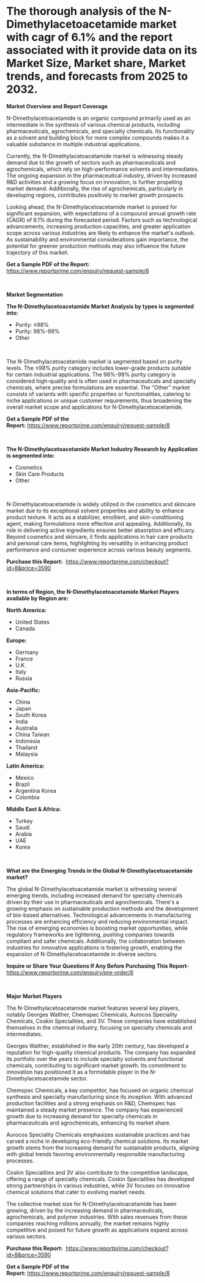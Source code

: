 <p><h1>The thorough analysis of the N-Dimethylacetoacetamide market with cagr of  6.1% and the report associated with it provide data on its Market Size, Market share, Market trends, and forecasts from 2025 to 2032.</h1></p><p><strong>Market Overview and Report Coverage</strong></p>
<p><p>N-Dimethylacetoacetamide is an organic compound primarily used as an intermediate in the synthesis of various chemical products, including pharmaceuticals, agrochemicals, and specialty chemicals. Its functionality as a solvent and building block for more complex compounds makes it a valuable substance in multiple industrial applications.</p><p>Currently, the N-Dimethylacetoacetamide market is witnessing steady demand due to the growth of sectors such as pharmaceuticals and agrochemicals, which rely on high-performance solvents and intermediates. The ongoing expansion in the pharmaceutical industry, driven by increased R&D activities and a growing focus on innovation, is further propelling market demand. Additionally, the rise of agrochemicals, particularly in developing regions, contributes positively to market growth prospects.</p><p>Looking ahead, the N-Dimethylacetoacetamide market is poised for significant expansion, with expectations of a compound annual growth rate (CAGR) of 6.1% during the forecasted period. Factors such as technological advancements, increasing production capacities, and greater application scope across various industries are likely to enhance the market's outlook. As sustainability and environmental considerations gain importance, the potential for greener production methods may also influence the future trajectory of this market.</p></p>
<p><strong>Get a Sample PDF of the Report:</strong> <a href="https://www.reportprime.com/enquiry/request-sample/8?utm_campaign=180&utm_medium=1&utm_source=Github&utm_content=ia&utm_term=14052025&utm_id=n-dimethylacetoacetamide">https://www.reportprime.com/enquiry/request-sample/8</a></p>
<p>&nbsp;</p>
<p><strong>Market Segmentation</strong></p>
<p><strong>The N-Dimethylacetoacetamide Market Analysis by types is segmented into:</strong></p>
<p><ul><li>Purity: ≤98%</li><li>Purity: 98%-99%</li><li>Other</li></ul></p>
<p>&nbsp;</p>
<p><p>The N-Dimethylacetoacetamide market is segmented based on purity levels. The ≤98% purity category includes lower-grade products suitable for certain industrial applications. The 98%-99% purity category is considered high-quality and is often used in pharmaceuticals and specialty chemicals, where precise formulations are essential. The "Other" market consists of variants with specific properties or functionalities, catering to niche applications or unique customer requirements, thus broadening the overall market scope and applications for N-Dimethylacetoacetamide.</p></p>
<p><strong>Get a Sample PDF of the Report:</strong>&nbsp;<a href="https://www.reportprime.com/enquiry/request-sample/8?utm_campaign=180&utm_medium=1&utm_source=Github&utm_content=ia&utm_term=14052025&utm_id=n-dimethylacetoacetamide">https://www.reportprime.com/enquiry/request-sample/8</a></p>
<p>&nbsp;</p>
<p><strong>The N-Dimethylacetoacetamide Market Industry Research by Application is segmented into:</strong></p>
<p><ul><li>Cosmetics</li><li>Skin Care Products</li><li>Other</li></ul></p>
<p>&nbsp;</p>
<p><p>N-Dimethylacetoacetamide is widely utilized in the cosmetics and skincare market due to its exceptional solvent properties and ability to enhance product texture. It acts as a stabilizer, emollient, and skin-conditioning agent, making formulations more effective and appealing. Additionally, its role in delivering active ingredients ensures better absorption and efficacy. Beyond cosmetics and skincare, it finds applications in hair care products and personal care items, highlighting its versatility in enhancing product performance and consumer experience across various beauty segments.</p></p>
<p><strong>Purchase this Report:</strong>&nbsp; <a href="https://www.reportprime.com/checkout?id=8&price=3590&utm_campaign=180&utm_medium=1&utm_source=Github&utm_content=ia&utm_term=14052025&utm_id=n-dimethylacetoacetamide">https://www.reportprime.com/checkout?id=8&price=3590</a></p>
<p>&nbsp;</p>
<p><strong>In terms of Region, the N-Dimethylacetoacetamide Market Players available by Region are:</strong></p>
<p>
    <p> <strong> North America: </strong>
        <ul>
            <li>United States</li>
            <li>Canada</li>
        </ul>
        </p> 
    <p> <strong> Europe: </strong>
        <ul>
            <li>Germany</li>
            <li>France</li>
            <li>U.K.</li>
            <li>Italy</li>
            <li>Russia</li>
        </ul>
        </p> 
    <p> <strong> Asia-Pacific: </strong>
        <ul>
            <li>China</li>
            <li>Japan</li>
            <li>South Korea</li>
            <li>India</li>
            <li>Australia</li>
            <li>China Taiwan</li>
            <li>Indonesia</li>
            <li>Thailand</li>
            <li>Malaysia</li>
        </ul>
        </p> 
    <p> <strong> Latin America: </strong>
        <ul>
            <li>Mexico</li>
            <li>Brazil</li>
            <li>Argentina Korea</li>
            <li>Colombia</li>
        </ul>
        </p> 
    <p> <strong> Middle East & Africa: </strong>
        <ul>
            <li>Turkey</li>
            <li>Saudi</li>
            <li>Arabia</li>
            <li>UAE</li>
            <li>Korea</li>
        </ul>
    </p>
    </p>
<p>&nbsp;</p>
<p><strong>What are the Emerging Trends in the Global N-Dimethylacetoacetamide market?</strong></p>
<p><p>The global N-Dimethylacetoacetamide market is witnessing several emerging trends, including increased demand for specialty chemicals driven by their use in pharmaceuticals and agrochemicals. There's a growing emphasis on sustainable production methods and the development of bio-based alternatives. Technological advancements in manufacturing processes are enhancing efficiency and reducing environmental impact. The rise of emerging economies is boosting market opportunities, while regulatory frameworks are tightening, pushing companies towards compliant and safer chemicals. Additionally, the collaboration between industries for innovative applications is fostering growth, enabling the expansion of N-Dimethylacetoacetamide in diverse sectors.</p></p>
<p><strong>Inquire or Share Your Questions If Any Before Purchasing This Report</strong>- <a href="https://www.reportprime.com/enquiry/pre-order/8?utm_campaign=180&utm_medium=1&utm_source=Github&utm_content=ia&utm_term=14052025&utm_id=n-dimethylacetoacetamide">https://www.reportprime.com/enquiry/pre-order/8</a></p>
<p>&nbsp;</p>
<p><strong>Major Market Players</strong></p>
<p><p>The N-Dimethylacetoacetamide market features several key players, notably Georges Walther, Chemspec Chemicals, Aurocos Speciality Chemicals, Coskin Specialities, and 3V. These companies have established themselves in the chemical industry, focusing on specialty chemicals and intermediates.</p><p>Georges Walther, established in the early 20th century, has developed a reputation for high-quality chemical products. The company has expanded its portfolio over the years to include specialty solvents and functional chemicals, contributing to significant market growth. Its commitment to innovation has positioned it as a formidable player in the N-Dimethylacetoacetamide sector.</p><p>Chemspec Chemicals, a key competitor, has focused on organic chemical synthesis and specialty manufacturing since its inception. With advanced production facilities and a strong emphasis on R&D, Chemspec has maintained a steady market presence. The company has experienced growth due to increasing demand for specialty chemicals in pharmaceuticals and agrochemicals, enhancing its market share.</p><p>Aurocos Speciality Chemicals emphasizes sustainable practices and has carved a niche in developing eco-friendly chemical solutions. Its market growth stems from the increasing demand for sustainable products, aligning with global trends favoring environmentally responsible manufacturing processes.</p><p>Coskin Specialities and 3V also contribute to the competitive landscape, offering a range of specialty chemicals. Coskin Specialities has developed strong partnerships in various industries, while 3V focuses on innovative chemical solutions that cater to evolving market needs.</p><p>The collective market size for N-Dimethylacetoacetamide has been growing, driven by the increasing demand in pharmaceuticals, agrochemicals, and polymer industries. With sales revenues from these companies reaching millions annually, the market remains highly competitive and poised for future growth as applications expand across various sectors.</p></p>
<p><strong>Purchase this Report:</strong>&nbsp;&nbsp;<a href="https://www.reportprime.com/checkout?id=8&price=3590&utm_campaign=180&utm_medium=1&utm_source=Github&utm_content=ia&utm_term=14052025&utm_id=n-dimethylacetoacetamide">https://www.reportprime.com/checkout?id=8&price=3590</a></p>
<p></p>
<p><strong>Get a Sample PDF of the Report:</strong>&nbsp;<a href="https://www.reportprime.com/enquiry/request-sample/8?utm_campaign=180&utm_medium=1&utm_source=Github&utm_content=ia&utm_term=14052025&utm_id=n-dimethylacetoacetamide">https://www.reportprime.com/enquiry/request-sample/8</a></p>
<p><p></p><p></p><p></p></p>